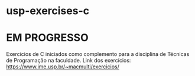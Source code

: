 # usp-exercises-c
# EM PROGRESSO

Exercícios de C iniciados como complemento para a disciplina de Técnicas de Programação na faculdade.
Link dos exercícios: https://www.ime.usp.br/~macmulti/exercicios/
